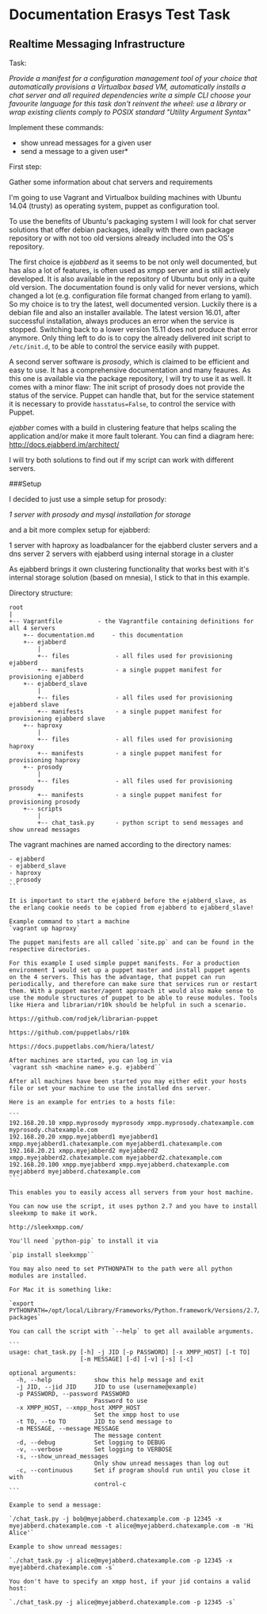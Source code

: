 Documentation Erasys Test Task
==============================

Realtime Messaging Infrastructure
---------------------------------

Task:

*Provide a manifest for a configuration management tool of your choice that automatically provisions a Virtualbox based VM, automatically installs a chat server and all required dependencies
write a simple CLI
choose your favourite language for this task
don't reinvent the wheel: use a library or wrap existing clients
comply to POSIX standard "Utility Argument Syntax"*

Implement these commands:
- show unread messages for a given user
- send a message to a given user*


First step:

Gather some information about chat servers and requirements


I'm going to use Vagrant and Virtualbox building machines with Ubuntu 14.04 (trusty) as operating system, puppet as configuration tool.

To use the benefits of Ubuntu's packaging system I will look for chat server solutions that offer debian packages, ideally with there own package repository or with not too old versions already included into the OS's repository.

The first choice is _ejabberd_ as it seems to be not only well documented, but has also a lot of features, is often used as xmpp server and is still actively developed. It is also available in the repository of Ubuntu but only in a quite old version. The documentation found is only valid for never versions, which changed a lot (e.g. configuration file format changed from erlang to yaml). So my choice is to try the latest, well documented version. Luckily there is a debian file and also an installer available. The latest version 16.01, after successful installation, always produces an error when the service is stopped. Switching back to a lower version 15.11 does not produce that error anymore. Only thing left to do is to copy the already delivered init script to `/etc/init.d`, to be able to control the service easily with puppet.

A second server software is _prosody_, which is claimed to be efficient and easy to use. It has a comprehensive documentation and many feaures. As this one is available via the package repository, I will try to use it as well. It comes with a minor flaw: The init script of prosody does not provide the status of the service. Puppet can handle that, but for the service statement it is necessary to provide `hasstatus=False`, to control the service with Puppet.

_ejabber_ comes with a build in clustering feature that helps scaling the application and/or make it more fault tolerant.
You can find a diagram here: http://docs.ejabberd.im/architect/

I will try both solutions to find out if my script can work with different servers.

###Setup

I decided to just use a simple setup for prosody:

*1 server with prosody and mysql installation for storage*

and a bit more complex setup for ejabberd:

1 server with haproxy as loadbalancer for the ejabberd cluster servers and a dns server
2 servers with ejabberd using internal storage in a cluster

As ejabberd brings it own clustering functionality that works best with it's internal storage solution (based on mnesia), I stick to that in this example.

Directory structure:

```
root
|
+-- Vagrantfile          - the Vagrantfile containing definitions for all 4 servers
    +-- documentation.md     - this documentation
    +-- ejabberd             
        |
        +-- files             - all files used for provisioning ejabberd
        +-- manifests         - a single puppet manifest for provisioning ejabberd
    +-- ejabberd_slave
        |
        +-- files             - all files used for provisioning ejabberd slave
        +-- manifests         - a single puppet manifest for provisioning ejabberd slave
    +-- haproxy
        |
        +-- files             - all files used for provisioning haproxy
        +-- manifests         - a single puppet manifest for provisioning haproxy
    +-- prosody
        |
        +-- files             - all files used for provisioning prosody
        +-- manifests         - a single puppet manifest for provisioning prosody
    +-- scripts
        |
        +-- chat_task.py      - python script to send messages and show unread messages
   ```

The vagrant machines are named according to the directory names:
````
- ejabberd
- ejabberd_slave
- haproxy
- prosody
```

It is important to start the ejabberd before the ejabberd_slave, as the erlang cookie needs to be copied from ejabberd to ejabberd_slave!

Example command to start a machine
`vagrant up haproxy`

The puppet manifests are all called `site.pp` and can be found in the respective directories.

For this example I used simple puppet manifests. For a production environment I would set up a puppet master and install puppet agents on the 4 servers. This has the advantage, that puppet can run periodically, and therefore can make sure that services run or restart them. With a puppet master/agent approach it would also make sense to use the module structures of puppet to be able to reuse modules. Tools like Hiera and librarian/r10k should be helpful in such a scenario.

https://github.com/rodjek/librarian-puppet

https://github.com/puppetlabs/r10k

https://docs.puppetlabs.com/hiera/latest/

After machines are started, you can log in via
`vagrant ssh <machine name> e.g. ejabberd``

After all machines have been started you may either edit your hosts file or set your machine to use the installed dns server.

Here is an example for entries to a hosts file:

```
192.168.20.10 xmpp.myprosody myprosody xmpp.myprosody.chatexample.com myprosody.chatexample.com
192.168.20.20 xmpp.myejabberd1 myejabberd1 xmpp.myejabberd1.chatexample.com myejabberd1.chatexample.com
192.168.20.21 xmpp.myejabberd2 myejabberd2 xmpp.myejabberd2.chatexample.com myejabberd2.chatexample.com
192.168.20.100 xmpp.myejabberd xmpp.myejabberd.chatexample.com myejabberd myejabberd.chatexample.com
```

This enables you to easily access all servers from your host machine.

You can now use the script, it uses python 2.7 and you have to install sleekxmp to make it work.

http://sleekxmpp.com/

You'll need `python-pip` to install it via

`pip install sleekxmpp``

You may also need to set PYTHONPATH to the path were all python modules are installed.

For Mac it is something like:

`export PYTHONPATH=/opt/local/Library/Frameworks/Python.framework/Versions/2.7/lib/python2.7/site-packages`

You can call the script with `--help` to get all available arguments.

```
usage: chat_task.py [-h] -j JID [-p PASSWORD] [-x XMPP_HOST] [-t TO]
                    [-m MESSAGE] [-d] [-v] [-s] [-c]

optional arguments:
  -h, --help            show this help message and exit
  -j JID, --jid JID     JID to use (username@example)
  -p PASSWORD, --password PASSWORD
                        Password to use
  -x XMPP_HOST, --xmpp_host XMPP_HOST
                        Set the xmpp host to use
  -t TO, --to TO        JID to send message to
  -m MESSAGE, --message MESSAGE
                        The message content
  -d, --debug           Set logging to DEBUG
  -v, --verbose         Set logging to VERBOSE
  -s, --show_unread_messages
                        Only show unread messages than log out
  -c, --continuous      Set if program should run until you close it with
                        control-c
```

Example to send a message:

`/chat_task.py -j bob@myejabberd.chatexample.com -p 12345 -x myejabberd.chatexample.com -t alice@myejabberd.chatexample.com -m 'Hi Alice'`

Example to show unread messages:

`./chat_task.py -j alice@myejabberd.chatexample.com -p 12345 -x myejabberd.chatexample.com -s`

You don't have to specify an xmpp host, if your jid contains a valid host:

`./chat_task.py -j alice@myejabberd.chatexample.com -p 12345 -s`




